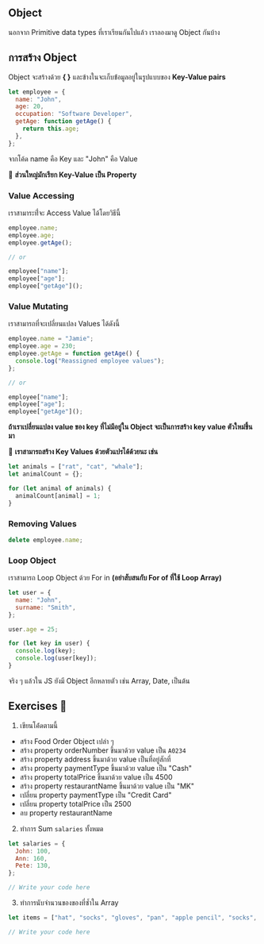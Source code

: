 ## Object

นอกจาก Primitive data types ที่เราเรียนกันไปแล้ว เราลองมาดู Object กันบ้าง

## การสร้าง Object

Object จะสร้างด้วย **{ }** และข้างในจะเก็บข้่อมูลอยู่ในรูปแบบของ **Key-Value pairs**

```js
let employee = {
  name: "John",
  age: 20,
  occupation: "Software Developer",
  getAge: function getAge() {
    return this.age;
  },
};
```

จากโค้ด name คือ Key และ "John" คือ Value

🌟 **ส่วนใหญ่มักเรียก Key-Value เป็น Property**

### Value Accessing

เราสามาระที่่จะ Access Value ได้โดยวิธีนี้

```js
employee.name;
employee.age;
employee.getAge();

// or

employee["name"];
employee["age"];
employee["getAge"]();
```

### Value Mutating

เราสามารถที่จะเปลี่ยนแปลง Values ได้ดังนี้

```js
employee.name = "Jamie";
employee.age = 230;
employee.getAge = function getAge() {
  console.log("Reassigned employee values");
};

// or

employee["name"];
employee["age"];
employee["getAge"]();
```

**ถ้าเราเปลี่ยนแปลง value ของ key ที่ไม่มีอยู่ใน Object จะเป็นการสร้าง key value ตัวใหม่ขึ้นมา**

🌟 **เราสามารถสร้าง Key Values ด้วยตัวแปรได้ด้วยนะ เช่น**

```js
let animals = ["rat", "cat", "whale"];
let animalCount = {};

for (let animal of animals) {
  animalCount[animal] = 1;
}
```

### Removing Values

```js
delete employee.name;
```

### Loop Object

เราสามารถ Loop Object ด้วย For in **(อย่าสับสนกับ For of ที่ใช้ Loop Array)**

```js
let user = {
  name: "John",
  surname: "Smith",
};

user.age = 25;

for (let key in user) {
  console.log(key);
  console.log(user[key]);
}
```

จริง ๆ แล้วใน JS ยังมี Object อีกหลายตัว เช่น Array, Date, เป็นต้น

## Exercises 🏅

1. เขียนโค้่ดตามนี้

- สร้าง Food Order Object เปล่า ๆ
- สร้าง property orderNumber ขึ้นมาด้วย value เป็น `A0234`
- สร้าง property address ขึ้นมาด้วย value เป็นที่อยู่สักที่
- สร้าง property paymentType ขึ้นมาด้วย value เป็น "Cash"
- สร้าง property totalPrice ขึ้นมาด้วย value เป็น 4500
- สร้าง property restaurantName ขึ้นมาด้วย value เป็น "MK"
- เปลี่ยน property paymentType เป็น "Credit Card"
- เปลี่ยน property totalPrice เป็น 2500
- ลบ property restaurantName

2. ทำการ Sum `salaries` ทั้งหมด

```js
let salaries = {
  John: 100,
  Ann: 160,
  Pete: 130,
};

// Write your code here
```

3. ทำการนับจำนวนของของที่ซ้ำใน Array

```js
let items = ["hat", "socks", "gloves", "pan", "apple pencil", "socks", "hat"];

// Write your code here
```
